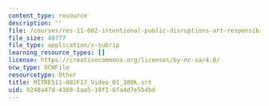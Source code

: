 ```yaml
---
content_type: resource
description: ''
file: /courses/res-11-002-intentional-public-disruptions-art-responsibility-and-pedagogy-fall-2017/9240a47d41601aa510f26fa4d7e5b4bd_MITRES11-002F17_Video_01_300k.srt
file_size: 40777
file_type: application/x-subrip
learning_resource_types: []
license: https://creativecommons.org/licenses/by-nc-sa/4.0/
ocw_type: OCWFile
resourcetype: Other
title: MITRES11-002F17_Video_01_300k.srt
uid: 9240a47d-4160-1aa5-10f2-6fa4d7e5b4bd
---
```

